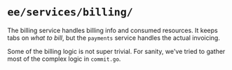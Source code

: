 # `ee/services/billing/`

The billing service handles billing info and consumed resources. It keeps tabs on *what to bill*, but the `payments` service handles the actual invoicing.

Some of the billing logic is not super trivial. For sanity, we've tried to gather most of the complex logic in `commit.go`.
